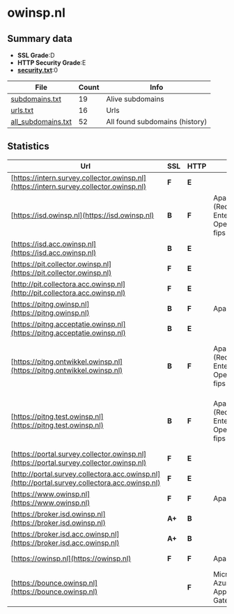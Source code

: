 

# owinsp.nl
## Summary data


 - **SSL Grade**:D
 - **HTTP Security Grade**:E
 - **[security.txt](https://www.digitaleoverheid.nl/nieuws/standaard-security-txt-nu-verplicht-voor-overheid/)**:0


| File       | Count | Info |
|------------|-------|------|
|[subdomains.txt](/data/owinsp.nl/subdomains.txt)|19|Alive subdomains|
|[urls.txt](/data/owinsp.nl/urls.txt)|16|Urls|
|[all_subdomains.txt](/data/owinsp.nl/all_subdomains.txt)|52|All found subdomains (history)|


## Statistics


| Url | SSL | HTTP | Server | Cookie | HSTS | CORS | CTO | CSP | XFO | XXP | RP |FP| Tech |Title |
|--------|-------|-------|------|------|------|------|------|------|------|------|------|------|------|------|
|[https://intern.survey.collector.owinsp.nl](https://intern.survey.collector.owinsp.nl)| **F**| **E**|| | | | | | | | :white_check_mark: | |Apache HTTP Server||
|[https://isd.owinsp.nl](https://isd.owinsp.nl)| **B**| **F**|Apache/2.4.6 (Red Hat Enterprise Linux) OpenSSL/1.0.2k-fips| | | | | | | | :white_check_mark: | |Apache HTTP Server:2.4.6 HSTS OpenSSL:1.0.2k Red Hat|301 Moved Perman...|
|[https://isd.acc.owinsp.nl](https://isd.acc.owinsp.nl)| **B**| **E**|| | | | | | | | :white_check_mark: | |HSTS|IVHO - ISD4|
|[https://pit.collector.owinsp.nl](https://pit.collector.owinsp.nl)| **F**| **E**|| | | | | | | | :white_check_mark: | |Apache HTTP Server||
|[http://pit.collectora.acc.owinsp.nl](http://pit.collectora.acc.owinsp.nl)| **F**| **E**|| | | | | | | | :white_check_mark: | |Apache HTTP Server||
|[https://pitng.owinsp.nl](https://pitng.owinsp.nl)| **B**| **F**|Apache| | | | | | | | :white_check_mark: | |Apache HTTP Server HSTS|Toezichtresultat...|
|[https://pitng.acceptatie.owinsp.nl](https://pitng.acceptatie.owinsp.nl)| **B**| **E**|| | | | | | | | :white_check_mark: | |HSTS|404 Not Found|
|[https://pitng.ontwikkel.owinsp.nl](https://pitng.ontwikkel.owinsp.nl)| **B**| **F**|Apache/2.4.6 (Red Hat Enterprise Linux) OpenSSL/1.0.2k-fips| | | | | | | | :white_check_mark: | |Apache HTTP Server:2.4.6 Bloomreach HSTS OpenSSL:1.0.2k Red Hat|ONTWIKKEL Onderh...|
|[https://pitng.test.owinsp.nl](https://pitng.test.owinsp.nl)| **B**| **F**|Apache/2.4.6 (Red Hat Enterprise Linux) OpenSSL/1.0.2k-fips| | | | | | | | :white_check_mark: | |Apache HTTP Server:2.4.6 Bloomreach HSTS OpenSSL:1.0.2k Red Hat|TEST Onderhoud -...|
|[https://portal.survey.collector.owinsp.nl](https://portal.survey.collector.owinsp.nl)| **F**| **E**|| | | | | | | | :white_check_mark: | |Apache HTTP Server||
|[http://portal.survey.collectora.acc.owinsp.nl](http://portal.survey.collectora.acc.owinsp.nl)| **F**| **E**|| | | | | | | | :white_check_mark: | |Apache HTTP Server||
|[https://www.owinsp.nl](https://www.owinsp.nl)| **F**| **F**|Apache/2| | | | | | | | :white_check_mark: | |Apache HTTP Server:2|301 Moved Perman...|
|[https://broker.isd.owinsp.nl](https://broker.isd.owinsp.nl)| **A+**| **B**|| |:white_check_mark: | | | | | | :white_check_mark: | |HSTS||
|[https://broker.isd.acc.owinsp.nl](https://broker.isd.acc.owinsp.nl)| **A+**| **B**|| |:white_check_mark: | | | | | | :white_check_mark: | |HSTS||
|[https://owinsp.nl](https://owinsp.nl)| **F**| **F**|Apache/2| | | | | | | | :white_check_mark: | |Apache HTTP Server:2|301 Moved Perman...|
|[https://bounce.owinsp.nl](https://bounce.owinsp.nl)| | **F**|Microsoft-Azure-Application-Gateway/v2| | | | | | | | :white_check_mark: | ||404 Not Found|


